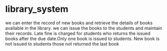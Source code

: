 # library_system
we can enter the record of new books and retrieve the details of books available in the library. we can issue the books to the students and maintain their records. Late fine is charged for students who returns the issued books after the due date.Only one book is issued to students. New book is not issued to students those not returned the last book
